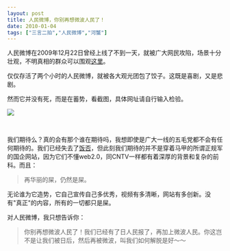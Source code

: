 ```yaml
---
layout: post
title: 人民微博，你别再想微波人民了！
date: 2010-01-04
tags: ["三言二拍","人民微博","河蟹"]
---
```


人民微博在2009年12月22日曾经上线了不到一天，就被广大网民攻陷，场景十分壮观，不明真相的群众可以围观[这里](http://blog.cnr.cn/188189/viewspace-20711.html)。

仅仅存活了两个小时的人民微博，就被各大观光团包了饺子。这既是喜剧，又是悲剧。

然而它并没有死，而是在蓄势，看截图，具体网址请自行输入检验。
 <!--more-->  

[![](http://localhost/img/2009/4244852116_7e32e3c53b_o.jpg)](4244852116_7e32e3c53b_o.jpg)

&#160;

我们期待么？真的会有那个谁在期待吗，我想即使是广大一线的五毛党都不会有任何期待的。我们已经失去了[饭否](http://zh.wikipedia.org/wiki/%E9%A5%AD%E5%90%A6)，但此刻我们期待的并不是穿着马甲的所谓正规军的国企网站，因为它们不懂web2.0，同CNTV一样都有着深厚的背景和复杂的前科。而且：
  > 再华丽的屎，仍然是屎。  

无论谁为它造势，它自己宣传自己多优秀，视频有多清晰，网站有多创新。没有"真正"的内容，所有的一切都只是屎。

对人民微博，我只想告诉你：
  > 你别再想微波人民了！我们已经有了日人民报了，再加上微波人民。你这岂不是让我们被日后，然后再被微波，叫我们如何解脱是好～～